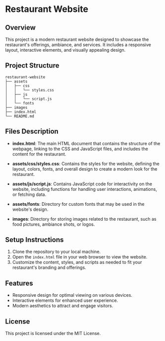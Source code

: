 # Restaurant Website

## Overview
This project is a modern restaurant website designed to showcase the restaurant's offerings, ambiance, and services. It includes a responsive layout, interactive elements, and visually appealing design.

## Project Structure
```
restaurant-website
├── assets
│   ├── css
│   │   └── styles.css
│   ├── js
│   │   └── script.js
│   └── fonts
├── images
├── index.html
└── README.md
```

## Files Description

- **index.html**: The main HTML document that contains the structure of the webpage, linking to the CSS and JavaScript files, and includes the content for the restaurant.

- **assets/css/styles.css**: Contains the styles for the website, defining the layout, colors, fonts, and overall design to create a modern look for the restaurant.

- **assets/js/script.js**: Contains JavaScript code for interactivity on the website, including functions for handling user interactions, animations, or fetching data.

- **assets/fonts**: Directory for custom fonts that may be used in the website's design.

- **images**: Directory for storing images related to the restaurant, such as food pictures, ambiance shots, or logos.

## Setup Instructions
1. Clone the repository to your local machine.
2. Open the `index.html` file in your web browser to view the website.
3. Customize the content, styles, and scripts as needed to fit your restaurant's branding and offerings.

## Features
- Responsive design for optimal viewing on various devices.
- Interactive elements for enhanced user experience.
- Modern aesthetics to attract and engage visitors.

## License
This project is licensed under the MIT License.